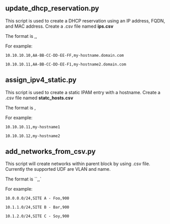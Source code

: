 ## update_dhcp_reservation.py
This script is used to create a DHCP reservation using an IP address, FQDN, and MAC address. Create a .csv file named **ips.csv**

The format is <IP>,<MAC>,<FQDN>

For example:

`10.10.10.10,AA-BB-CC-DD-EE-FF,my-hostname.domain.com`

`10.10.10.11,AA-BB-CC-DD-EE-F1,my-hostname2.domain.com`

## assign_ipv4_static.py
This script is used to create a static IPAM entry with a hostname. Create a .csv file named **statc_hosts.csv**

The format is <IP>,<Hostname>

For example:

`10.10.10.11,my-hostname1`

`10.10.10.12,my-hostname2`

## add_networks_from_csv.py
This script will create networks within parent block by using .csv file. Currently the supported UDF are VLAN and name.

The format is ``<CIDR>,<NAME>,<VLAN>`

For example:

`10.0.0.0/24,SITE A - Foo,900`

`10.1.1.0/24,SITE B - Bar,900`

`10.1.2.0/24,SITE C - Soy,900`
